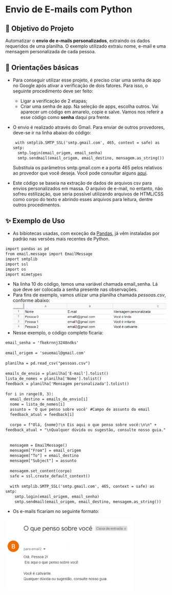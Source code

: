 # Envio de E-mails com Python

## 🎯 Objetivo do Projeto
Automatizar o **envio de e-mails personalizados**, extraindo os dados requeridos de uma planilha. O exemplo utilizado extraiu nome, e-mail e uma mensagem personalizada de cada pessoa.

## 📌 Orientações básicas

* Para conseguir utilizar esse projeto, é preciso criar uma senha de app no Google após ativar a verificação de dois fatores. Para isso, o seguinte procedimento deve ser feito:
  
  * Ligar a verificação de 2 etapas;
  * Criar uma senha de app. Na seleção de apps, escolha outros. Vai aparecer um código em amarelo, copie e salve. Vamos nos referir a esse código como **senha** daqui pra frente.
* O envio é realizado através do Gmail. Para enviar de outros provedores, deve-se ir na linha abaixo do código:
  ```
   with smtplib.SMTP_SSL('smtp.gmail.com', 465, context = safe) as smtp:
    smtp.login(email_origem, email_senha)
    smtp.sendmail(email_origem, email_destino, mensagem.as_string())
  ```
  Substituia os parâmetros smtp.gmail.com e a porta 465 pelos relativos ao provedor que você deseja. Você pode consultar alguns [aqui](https://ajuda.bellesoftware.com.br/knowledge-base/parametros-gerais-smtp/).
* Este código se baseia na extração de dados de arquivos csv para envios personalizados em massa. O arquivo de e-mail, no entanto, não sofreu estilização, que seria possível utilizando arquivos de HTML/CSS como corpo do texto e abrindo esses arquivos para leitura, dentre outros procedimentos.


## ✨ Exemplo de Uso 
* As bibiotecas usadas, com exceção da [Pandas](https://www.acervolima.com.br/2021/01/como-instalar-o-python-pandas-no.html), já vêm instaladas por padrão nas versões mais recentes de Python. 

```
import pandas as pd
from email.message import EmailMessage
import smtplib
import ssl
import os
import mimetypes
```
* Na linha 10 do código, temos uma variável chamada email_senha. Lá que deve ser colocada a senha presente nas observações.
* Para fins de exemplo, vamos utiizar uma planilha chamada *pessoas.csv*, conforme abaixo:
![image](planilha.png)
* Nesse exemplo, o código completo ficaria:
```
email_senha = 'fkekrnnj3248ndks'

email_origem = 'seuemail@gmail.com'

planilha = pd.read_csv("pessoas.csv")

emails_de_envio = planilha['E-mail'].tolist()
lista_de_nomes = planilha['Nome'].tolist()
feedback = planilha['Mensagem personalizada'].tolist()

for i in range(0, 3):
  email_destino = emails_de_envio[i]
  nome = lista_de_nomes[i]
  assunto = 'O que penso sobre você' #Campo de assunto do email
  feedback_atual = feedback[i]

  corpo = f"Olá, {nome}!\n Eis aqui o que penso sobre você:\n\n" + feedback_atual + "\nQualquer dúvida ou sugestão, consulte nosso guia."


  mensagem = EmailMessage()
  mensagem["From"] = email_origem
  mensagem["To"] = email_destino
  mensagem["Subject"] = assunto

  mensagem.set_content(corpo)
  safe = ssl.create_default_context() 
  
  with smtplib.SMTP_SSL('smtp.gmail.com', 465, context = safe) as smtp:
    smtp.login(email_origem, email_senha)
    smtp.sendmail(email_origem, email_destino, mensagem.as_string())
```

* Os e-mails ficariam no seguinte formato:
<img src="exemplo_email_3.png" width="400"/>

